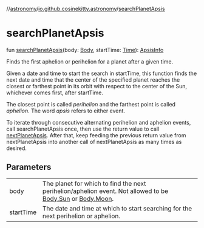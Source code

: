 //[astronomy](../../index.md)/[io.github.cosinekitty.astronomy](index.md)/[searchPlanetApsis](search-planet-apsis.md)

# searchPlanetApsis

fun [searchPlanetApsis](search-planet-apsis.md)(body: [Body](-body/index.md), startTime: [Time](-time/index.md)): [ApsisInfo](-apsis-info/index.md)

Finds the first aphelion or perihelion for a planet after a given time.

Given a date and time to start the search in startTime, this function finds the next date and time that the center of the specified planet reaches the closest or farthest point in its orbit with respect to the center of the Sun, whichever comes first, after startTime.

The closest point is called *perihelion* and the farthest point is called *aphelion*. The word *apsis* refers to either event.

To iterate through consecutive alternating perihelion and aphelion events, call searchPlanetApsis once, then use the return value to call [nextPlanetApsis](next-planet-apsis.md). After that, keep feeding the previous return value from nextPlanetApsis into another call of nextPlanetApsis as many times as desired.

## Parameters

| | |
|---|---|
| body | The planet for which to find the next perihelion/aphelion event. Not allowed to be [Body.Sun](-body/-sun/index.md) or [Body.Moon](-body/-moon/index.md). |
| startTime | The date and time at which to start searching for the next perihelion or aphelion. |

